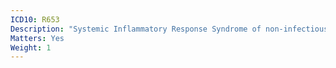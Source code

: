 ```yaml
---
ICD10: R653
Description: "Systemic Inflammatory Response Syndrome of non-infectious origin with organ failure"
Matters: Yes
Weight: 1
---
```


